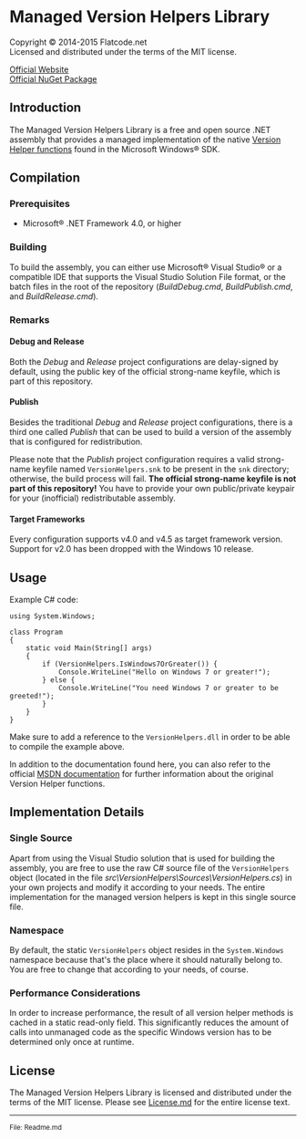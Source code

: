 # Managed Version Helpers Library #
Copyright &copy; 2014-2015 Flatcode.net  
Licensed and distributed under the terms of the MIT license.

[Official Website](http://github.com/flatcode/VersionHelpers "Official Website")  
[Official NuGet Package](http://nuget.org/packages/VersionHelpers "Official NuGet Package")

## Introduction ##
The Managed Version Helpers Library is a free and open source .NET assembly that provides a managed implementation of the native [Version Helper functions](http://msdn.microsoft.com/library/windows/desktop/dn424972.aspx "Version Helper functions") found in the Microsoft Windows&reg; SDK.

## Compilation ##
### Prerequisites ###

- Microsoft&reg; .NET Framework 4.0, or higher

### Building ###
To build the assembly, you can either use Microsoft&reg; Visual Studio&reg; or a compatible IDE that supports the Visual Studio Solution File format, or the batch files in the root of the repository (*BuildDebug.cmd*, *BuildPublish.cmd*, and *BuildRelease.cmd*).

### Remarks ###
#### Debug and Release ####
Both the *Debug* and *Release* project configurations are delay-signed by default, using the public key of the official strong-name keyfile, which is part of this repository.

#### Publish ####
Besides the traditional *Debug* and *Release* project configurations, there is a third one called *Publish* that can be used to build a version of the assembly that is configured for redistribution.

Please note that the *Publish* project configuration requires a valid strong-name keyfile named `VersionHelpers.snk` to be present in the `snk` directory; otherwise, the build process will fail. **The official strong-name keyfile is not part of this repository!** You have to provide your own public/private keypair for your (inofficial) redistributable assembly.

#### Target Frameworks ###
Every configuration supports v4.0 and v4.5 as target framework version. Support for v2.0 has been dropped with the Windows 10 release.

## Usage ##
Example C# code:

    using System.Windows;

    class Program
    {
        static void Main(String[] args)
        {
            if (VersionHelpers.IsWindows7OrGreater()) {
                Console.WriteLine("Hello on Windows 7 or greater!");
            } else {
                Console.WriteLine("You need Windows 7 or greater to be greeted!");
            }
        }
    }

Make sure to add a reference to the `VersionHelpers.dll` in order to be able to compile the example above.

In addition to the documentation found here, you can also refer to the official [MSDN documentation](http://msdn.microsoft.com/library/windows/desktop/dn424972.aspx "Version Helper functions") for further information about the original Version Helper functions.

## Implementation Details ##
### Single Source ###
Apart from using the Visual Studio solution that is used for building the assembly, you are free to use the raw C# source file of the `VersionHelpers` object (located in the file *src\VersionHelpers\Sources\VersionHelpers.cs*) in your own projects and modify it according to your needs. The entire implementation for the managed version helpers is kept in this single source file.

### Namespace ###
By default, the static `VersionHelpers` object resides in the `System.Windows` namespace because that's the place where it should naturally belong to. You are free to change that according to your needs, of course.

### Performance Considerations ###
In order to increase performance, the result of all version helper methods is cached in a static read-only field. This significantly reduces the amount of calls into unmanaged code as the specific Windows version has to be determined only once at runtime.

## License ##
The Managed Version Helpers Library is licensed and distributed under the terms of the MIT license. Please see [License.md](License.md) for the entire license text.

----------
<small>File: Readme.md</small>
